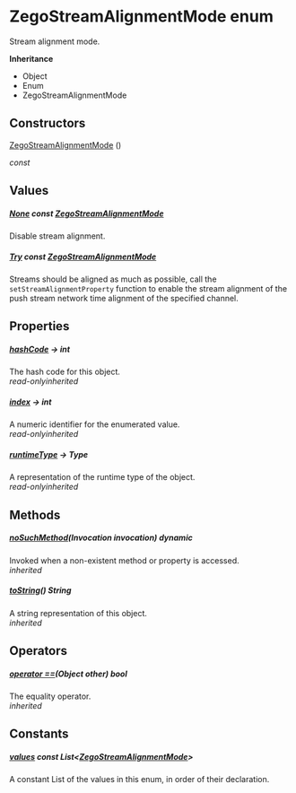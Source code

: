 


# ZegoStreamAlignmentMode enum







<p>Stream alignment mode.</p>



**Inheritance**

- Object
- Enum
- ZegoStreamAlignmentMode






## Constructors

[ZegoStreamAlignmentMode](../zego_uikit_prebuilt_live_audio_room/ZegoStreamAlignmentMode/ZegoStreamAlignmentMode.md) ()

  _const_ 


## Values

##### [None](../zego_uikit_prebuilt_live_audio_room/ZegoStreamAlignmentMode.md) const [ZegoStreamAlignmentMode](../zego_uikit_prebuilt_live_audio_room/ZegoStreamAlignmentMode.md)



<p>Disable stream alignment.</p>  




##### [Try](../zego_uikit_prebuilt_live_audio_room/ZegoStreamAlignmentMode.md) const [ZegoStreamAlignmentMode](../zego_uikit_prebuilt_live_audio_room/ZegoStreamAlignmentMode.md)



<p>Streams should be aligned as much as possible, call the <code>setStreamAlignmentProperty</code> function to enable the stream alignment of the push stream network time alignment of the specified channel.</p>  





## Properties

##### [hashCode](../zego_uikit_prebuilt_live_audio_room/ZegoStreamAlignmentMode/hashCode.md) &#8594; int



The hash code for this object.  
_<span class="feature">read-only</span><span class="feature">inherited</span>_



##### [index](../zego_uikit_prebuilt_live_audio_room/ZegoStreamAlignmentMode/index.md) &#8594; int



A numeric identifier for the enumerated value.  
_<span class="feature">read-only</span><span class="feature">inherited</span>_



##### [runtimeType](../zego_uikit_prebuilt_live_audio_room/ZegoStreamAlignmentMode/runtimeType.md) &#8594; Type



A representation of the runtime type of the object.  
_<span class="feature">read-only</span><span class="feature">inherited</span>_





## Methods

##### [noSuchMethod](../zego_uikit_prebuilt_live_audio_room/ZegoStreamAlignmentMode/noSuchMethod.md)(Invocation invocation) dynamic



Invoked when a non-existent method or property is accessed.  
_<span class="feature">inherited</span>_



##### [toString](../zego_uikit_prebuilt_live_audio_room/ZegoStreamAlignmentMode/toString.md)() String



A string representation of this object.  
_<span class="feature">inherited</span>_





## Operators

##### [operator ==](../zego_uikit_prebuilt_live_audio_room/ZegoStreamAlignmentMode/operator_equals.md)(Object other) bool



The equality operator.  
_<span class="feature">inherited</span>_










## Constants

##### [values](../zego_uikit_prebuilt_live_audio_room/ZegoStreamAlignmentMode/values-constant.md) const List&lt;[ZegoStreamAlignmentMode](../zego_uikit_prebuilt_live_audio_room/ZegoStreamAlignmentMode.md)>



A constant List of the values in this enum, in order of their declaration.  









